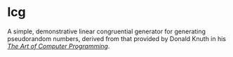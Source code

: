 # lcg

A simple, demonstrative linear congruential generator for generating pseudorandom numbers, derived from that provided by Donald Knuth in his _[The Art of Computer Programming](https://cs.stanford.edu/~knuth/taocp.html)_.
